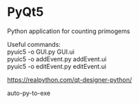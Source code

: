 # PyQt5
Python application for counting primogems

Useful commands:  
pyuic5 -o GUI.py GUI.ui  
pyuic5 -o addEvent.py addEvent.ui  
pyuic5 -o editEvent.py editEvent.ui  

https://realpython.com/qt-designer-python/  

auto-py-to-exe  
